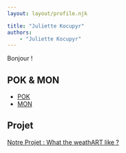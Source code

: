 ```yaml
---
layout: layout/profile.njk

title: "Juliette Kocupyr"
authors:
    - "Juliette Kocupyr"
---
```


Bonjour !

## POK & MON

- [POK](./pok)
- [MON](./mon)

## Projet

[Notre Projet : What the weathART like ?](../../../projets/2024-2025/EH-JK-LP-TC)
